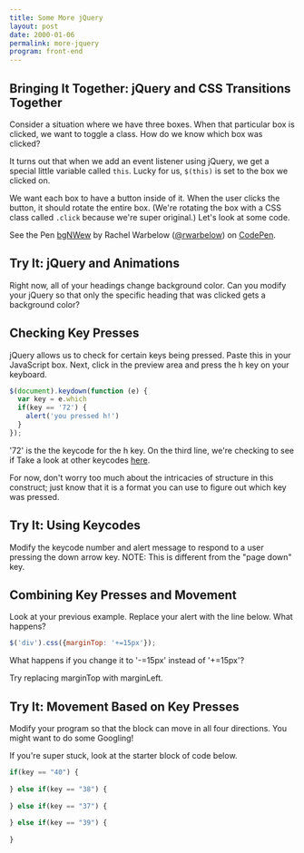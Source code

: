 ```yaml
---
title: Some More jQuery
layout: post
date: 2000-01-06
permalink: more-jquery
program: front-end
---
```


## Bringing It Together: jQuery and CSS Transitions Together

Consider a situation where we have three boxes. When that particular box is clicked, we want to toggle a class. How do we know which box was clicked?

It turns out that when we add an event listener using jQuery, we get a special little variable called `this`. Lucky for us, `$(this)` is set to the box we clicked on.

We want each box to have a button inside of it. When the user clicks the button, it should rotate the entire box. (We're rotating the box with a CSS class called `.click` because we're super original.) Let's look at some code.

<p data-height="265" data-theme-id="0" data-slug-hash="bgNWew" data-default-tab="js,result" data-user="rwarbelow" data-embed-version="2" data-pen-title="bgNWew" class="codepen">See the Pen <a href="http://codepen.io/rwarbelow/pen/bgNWew/">bgNWew</a> by Rachel Warbelow (<a href="http://codepen.io/rwarbelow">@rwarbelow</a>) on <a href="http://codepen.io">CodePen</a>.</p>

<div class="try-it">
<h2>Try It: jQuery and Animations</h2>

<p>Right now, all of your headings change background color. Can you modify your jQuery so that only the specific heading that was clicked gets a background color?</p>
</div>

## Checking Key Presses

jQuery allows us to check for certain keys being pressed. Paste this in your JavaScript box. Next, click in the preview area and press the h key on your keyboard. 

```js
$(document).keydown(function (e) {
  var key = e.which
  if(key == '72') {
    alert('you pressed h!')
  }
});
```

'72' is the the keycode for the h key. On the third line, we're checking to see if Take a look at other keycodes <a href="https://www.cambiaresearch.com/articles/15/javascript-char-codes-key-codes">here</a>. 

For now, don't worry too much about the intricacies of structure in this construct; just know that it is a format you can use to figure out which key was pressed. 

<div class="try-it">
<h2>Try It: Using Keycodes</h2>

<p>Modify the keycode number and alert message to respond to a user pressing the down arrow key. NOTE: This is different from the "page down" key.</p>
</div>

## Combining Key Presses and Movement

Look at your previous example. Replace your alert with the line below. What happens? 

```js
$('div').css({marginTop: '+=15px'});
```

What happens if you change it to '-=15px' instead of '+=15px'? 

Try replacing marginTop with marginLeft.

<div class="try-it">
<h2>Try It: Movement Based on Key Presses</h2>

<p>Modify your program so that the block can move in all four directions. You might want to do some Googling!</p>

<p>If you're super stuck, look at the starter block of code below.</p>
</div>

```js
if(key == "40") {
	
} else if(key == "38") {
	
} else if(key == "37") {
	
} else if(key == "39") {
	
}
```
